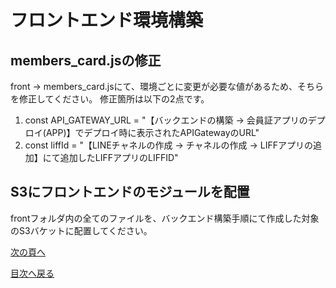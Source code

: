# フロントエンド環境構築

## members_card.jsの修正
front -> members_card.jsにて、環境ごとに変更が必要な値があるため、そちらを修正してください。
修正箇所は以下の2点です。
1. const API_GATEWAY_URL = "【バックエンドの構築 -> 会員証アプリのデプロイ(APP)】でデプロイ時に表示されたAPIGatewayのURL"  
1. const liffId = "【LINEチャネルの作成 -> チャネルの作成 -> LIFFアプリの追加】にて追加したLIFFアプリのLIFFID"  

## S3にフロントエンドのモジュールを配置
 frontフォルダ内の全てのファイルを、バックエンド構築手順にて作成した対象のS3バケットに配置してください。


[次の頁へ](test-data-charge.md)

[目次へ戻る](../README.md)
